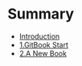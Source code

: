 # Summary

* [Introduction](README.md)
* [1.GitBook Start](chapter1.md)
* [2.A New Book](2a-new-book.md)

